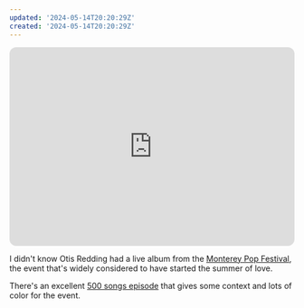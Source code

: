 ```yaml
---
updated: '2024-05-14T20:20:29Z'
created: '2024-05-14T20:20:29Z'
---
```

<iframe style="border-radius:12px" src="https://open.spotify.com/embed/track/0FirKNAWeS1qKO49WEgSag?utm_source=generator" width="100%" height="352" frameBorder="0" allowfullscreen="" allow="autoplay; clipboard-write; encrypted-media; fullscreen; picture-in-picture" loading="lazy"></iframe>

I didn't know Otis Redding had a live album from the [Monterey Pop Festival](https://en.wikipedia.org/wiki/Monterey_International_Pop_Festival), the event that's widely considered to have started the summer of love.

There's an excellent [500 songs episode](https://500songs.com/podcast/episode-151-san-francisco-by-scott-mckenzie/) that gives some context and lots of color for the event.